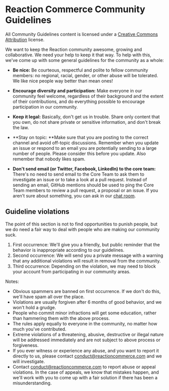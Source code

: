# Reaction Commerce Community Guidelines

All Community Guidelines content is licensed under a [Creative Commons Attribution](https://creativecommons.org/licenses/by/3.0/) license.

We want to keep the Reaction community awesome, growing and collaborative. We need your help to keep it that way. To help with this, we've come up with some general guidelines for the community as a whole:

* **Be nice:** Be courteous, respectful and polite to fellow community members: no regional, racial, gender, or other abuse will be tolerated. We like nice people way better than mean ones!

* **Encourage diversity and participation:** Make everyone in our community feel welcome, regardless of their background and the extent of their contributions, and do everything possible to encourage participation in our community.

* **Keep it legal:** Basically, don't get us in trouble. Share only content that you own, do not share private or sensitive information, and don't break the law.

* **Stay on topic: **Make sure that you are posting to the correct channel and avoid off-topic discussions. Remember when you update an issue or respond to an email you are potentially sending to a large number of people. Please consider this before you update. Also remember that nobody likes spam.

* **Don't send email (or Twitter, Facebook, LinkedIn) to the core team:** There's no need to send email to the Core Team to ask them to investigate an issue or to take a look at a pull request. Instead of sending an email, GitHub mentions should be used to ping the Core Team members to review a pull request, a proposal or an issue. If you aren’t sure about something, you can ask in our [chat room](https://gitter.im/reactioncommerce/reaction).

## **Guideline violations**

The point of this section is not to find opportunities to punish people, but we do need a fair way to deal with people who are making our community suck.

1. First occurrence: We'll give you a friendly, but public reminder that the behavior is inappropriate according to our guidelines.
2. Second occurrence: We will send you a private message with a warning that any additional violations will result in removal from the community.
3. Third occurrence: Depending on the violation, we may need to block your account from participating in our community areas.

Notes:

* Obvious spammers are banned on first occurrence. If we don't do this, we'll have spam all over the place.
* Violations are usually forgiven after 6 months of good behavior, and we won't hold a grudge.
* People who commit minor infractions will get some education, rather than hammering them with the above process.
* The rules apply equally to everyone in the community, no matter how much you've contributed.
* Extreme violations of a threatening, abusive, destructive or illegal nature will be addressed immediately and are not subject to above process or forgiveness.
* If you ever witness or experience any abuse, and you want to report it directly to us, please contact [conduct@reactioncommerce.com](mailto:abuse@reactioncommerce.com) and we will investigate.
* Contact [conduct@reactioncommerce.com](mailto:abuse@reactioncommerce.com) to report abuse or appeal violations. In the case of appeals, we know that mistakes happen, and we'll work with you to come up with a fair solution if there has been a misunderstanding.
